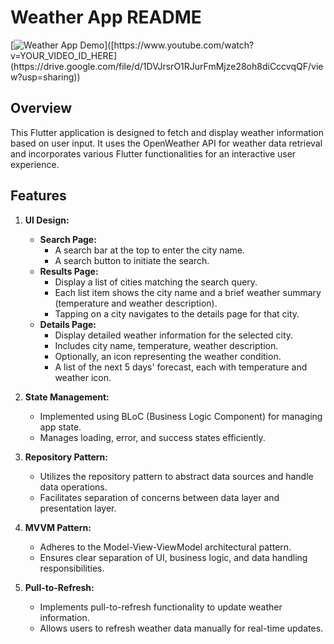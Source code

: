 # Weather App README
[![Weather App Demo]([https://img.youtube.com/vi/YOUR_VIDEO_ID_HERE/0.jpg](https://www.google.com/url?sa=i&url=https%3A%2F%2Fpngtree.com%2Fso%2Fvideo-recording-screen&psig=AOvVaw3G2ur4rwawW8AYQTjqURXq&ust=1721864156679000&source=images&cd=vfe&opi=89978449&ved=0CBEQjRxqFwoTCPCNoIKqvocDFQAAAAAdAAAAABAE))]([https://www.youtube.com/watch?v=YOUR_VIDEO_ID_HERE](https://drive.google.com/file/d/1DVJrsrO1RJurFmMjze28oh8diCccvqQF/view?usp=sharing))
## Overview
This Flutter application is designed to fetch and display weather information based on user input. It uses the OpenWeather API for weather data retrieval and incorporates various Flutter functionalities for an interactive user experience.

## Features
1. **UI Design:**
    - **Search Page:**
        - A search bar at the top to enter the city name.
        - A search button to initiate the search.
    - **Results Page:**
        - Display a list of cities matching the search query.
        - Each list item shows the city name and a brief weather summary (temperature and weather description).
        - Tapping on a city navigates to the details page for that city.
    - **Details Page:**
        - Display detailed weather information for the selected city.
        - Includes city name, temperature, weather description.
        - Optionally, an icon representing the weather condition.
        - A list of the next 5 days' forecast, each with temperature and weather icon.

2. **State Management:**
    - Implemented using BLoC (Business Logic Component) for managing app state.
    - Manages loading, error, and success states efficiently.

3. **Repository Pattern:**
    - Utilizes the repository pattern to abstract data sources and handle data operations.
    - Facilitates separation of concerns between data layer and presentation layer.

4. **MVVM Pattern:**
    - Adheres to the Model-View-ViewModel architectural pattern.
    - Ensures clear separation of UI, business logic, and data handling responsibilities.

5. **Pull-to-Refresh:**
    - Implements pull-to-refresh functionality to update weather information.
    - Allows users to refresh weather data manually for real-time updates.
